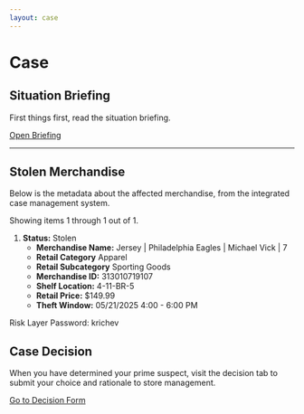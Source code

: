```yaml
---
layout: case
---
```

<div class="content" data-view="case">
    <h1 class="uppercase">Case</h1>
    <h2>Situation Briefing</h2>
    <p>First things first, read the situation briefing.</p>
    <a href="../document/briefing" class="button"><i class="fa fa-flag"></i> Open Briefing</a>
    <hr>
    <h2>Stolen Merchandise</h2>
    <p>Below is the metadata about the affected merchandise, from the integrated case management system.</p>
    <p>Showing items 1 through 1 out of 1.</p>
    <ol>
        <li>
            <span><strong>Status:</strong> Stolen</span>
            <ul>
                <li><strong>Merchandise Name:</strong> Jersey | Philadelphia Eagles | Michael Vick | 7</li>
                <li><strong>Retail Category</strong> Apparel</li>
                <li><strong>Retail Subcategory</strong> Sporting Goods</li>
                <li><strong>Merchandise ID:</strong> 313010719107</li>
                <li><strong>Shelf Location:</strong> 4-11-BR-5</li>
                <li><strong>Retail Price:</strong> $149.99</li>
                <li><strong>Theft Window:</strong> 05/21/2025 4:00 - 6:00 PM</li>
            </ul>
        </li>
    </ol>
    <div class="sticky">Risk Layer Password: krichev</div>
    <h2>Case Decision</h2>
    <p>When you have determined your prime suspect, visit the decision tab to submit your choice and rationale to store management.</p>
    <a href="../case/decision" class="button"><i class="fa fa-gavel"></i> Go to Decision Form</a>
</div>